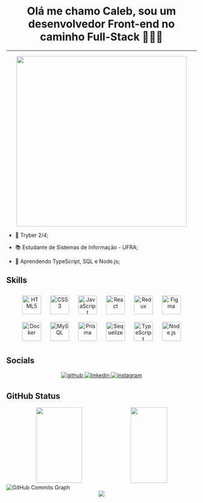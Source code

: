 # <div align="center">Olá me chamo Caleb, sou um desenvolvedor Front-end no caminho Full-Stack 🧑🏽‍💻 </div>  
---------------------------------------
<div height="200em" align="center">
<img src="https://rishavanand.github.io/static/images/greetings.gif" width="450" align="center" />
</div>  


- 💚 Tryber 2/4;  
  

- 📚 Estudante de Sistemas de Informação - UFRA;  
  

- 🧠 Aprendendo TypeScript, SQL e Node.js;  

## Skills

<div align="center">  
<img style="margin: 10px" src="https://cdn-icons-png.flaticon.com/512/732/732212.png" alt="HTML5" height="50" />  
<img style="margin: 10px" src="https://cdn-icons-png.flaticon.com/512/732/732190.png" alt="CSS3" height="50" />  
<img style="margin: 10px" src="https://upload.wikimedia.org/wikipedia/commons/thumb/9/99/Unofficial_JavaScript_logo_2.svg/480px-Unofficial_JavaScript_logo_2.svg.png" alt="JavaScript" height="50" />  
<img style="margin: 10px" src="https://raw.githubusercontent.com/rexxars/react-hexagon/master/logo/react-hexagon.png" alt="React" height="50" />  
<img style="margin: 10px" src="https://profilinator.rishav.dev/skills-assets/redux-original.svg" alt="Redux" height="50" />  
<img style="margin: 10px" src="https://profilinator.rishav.dev/skills-assets/figma-icon.svg" alt="Figma" height="50" />  
<img style="margin: 10px" src="https://cdn-icons-png.flaticon.com/512/919/919853.png" alt="Docker" height="50" />  
<img style="margin: 10px" src="https://cdn.icon-icons.com/icons2/1381/PNG/512/mysqlworkbench_93532.png" alt="MySQL" height="50" />  
<img style="margin: 10px" src="https://profilinator.rishav.dev/skills-assets/prisma.png" alt="Prisma" height="50" />
<img style="margin: 10px" src="https://symbols.getvecta.com/stencil_95/67_sequelize-icon.54c1e009e5.png" alt="Sequelize" height="50" />
<img style="margin: 10px" src="https://profilinator.rishav.dev/skills-assets/typescript-original.svg" alt="TypeScript" height="50" />  
<img style="margin: 10px" src="https://icons-for-free.com/iconfiles/png/512/js+library+long+shadow+nodejs+web+icon-1320184850167478047.png" alt="Node.js" height="50" /> 
</div>
<div align="center">  
 
</div>


## Socials

<div align="center">
<a href="https://github.com/jovemcleb" target="_blank">
<img src=https://img.shields.io/badge/github-%2324292e.svg?&style=for-the-badge&logo=github&logoColor=white alt=github style="margin-bottom: 5px;" />
</a>
<a href="https://linkedin.com/in/https://www.linkedin.com/in/caleb-lima/" target="_blank">
<img src=https://img.shields.io/badge/linkedin-%231E77B5.svg?&style=for-the-badge&logo=linkedin&logoColor=white alt=linkedin style="margin-bottom: 5px;" />
</a>
<a href="https://instagram.com/jovemcleb.dev" target="_blank">
<img src=https://img.shields.io/badge/instagram-%23000000.svg?&style=for-the-badge&logo=instagram&logoColor=white alt=instagram style="margin-bottom: 5px;" />
</a>  
</div>  

## GitHub Status


<div align="center">
<img width="49%" height="200rem" src="https://github-readme-stats.vercel.app/api?username=jovemcleb&show_icons=true&count_private=true&hide_border=true&theme=nightowl" /> 

<img width="44%" height="200rem" src="https://github-readme-stats.vercel.app/api/top-langs/?username=jovemcleb&hide_border=true&layout=compact&theme=nightowl" />
</div>

<img src="https://activity-graph.herokuapp.com/graph?username=jovemcleb&bg_color=0f172a&color=ffffff&line=a855f7&point=ffffff&area_color=0f172a&area=true&hide_border=true&custom_title=GitHub%20Commits%20Graph" alt="GitHub Commits Graph" />


<div align="center">
<img src="https://komarev.com/ghpvc/?username=jovemcleb&&style=flat-square" align="center" />
</div>  
